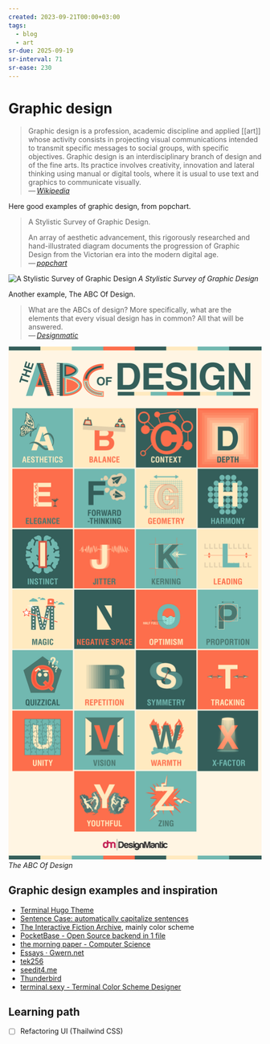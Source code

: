 ```yaml
---
created: 2023-09-21T00:00+03:00
tags:
  - blog
  - art
sr-due: 2025-09-19
sr-interval: 71
sr-ease: 230
---
```


# Graphic design

> Graphic design is a profession, academic discipline and applied [[art]] whose activity consists in projecting visual communications intended to transmit specific messages to social groups, with specific objectives. Graphic design is an interdisciplinary branch of design and of the fine arts. Its practice involves creativity, innovation and lateral thinking using manual or digital tools, where it is usual to use text and graphics to communicate visually.\
> — <cite>[Wikipedia](https://en.wikipedia.org/wiki/Graphic_design)</cite>

Here good examples of graphic design, from popchart.

> A Stylistic Survey of Graphic Design.
>
> An array of aesthetic advancement, this rigorously researched and hand-illustrated diagram documents the progression of Graphic Design from the Victorian era into the modern digital age.\
> — <cite>[popchart](https://popchart.co/products/a-stylistic-survey-of-graphic-design)</cite>

![A Stylistic Survey of Graphic Design](img/A_Stylistic_Survey_of_Graphic_Design.webp)
_A Stylistic Survey of Graphic Design_

Another example, The ABC Of Design.

> What are the ABCs of design? More specifically, what are the elements that every visual design has in common? All that will be answered.\
> — <cite>[Designmatic](https://www.designmantic.com/blog/infographics/abc-of-design/)</cite>

![The APC Of Design](img/The_ABC_of_Design.png)
_The ABC Of Design_

## Graphic design examples and inspiration

- [Terminal Hugo Theme](https://panr.github.io/hugo-theme-terminal-demo/)
- [Sentence Case: automatically capitalize sentences](https://getreuer.info/posts/keyboards/sentence-case/#overview)
- [The Interactive Fiction Archive](https://ifarchive.org/), mainly color scheme
- [PocketBase - Open Source backend in 1 file](https://pocketbase.io/)
- [the morning paper - Computer Science](https://blog.acolyer.org/)
- [Essays · Gwern.net](https://gwern.net/)
- [tek256](https://tek256.com/faq/)
- [seedit4.me](https://seedit4.me/)
- [Thunderbird](https://www.thunderbird.net/en-US/thunderbird/115.0/holidayeoy/)
- [terminal.sexy - Terminal Color Scheme Designer](https://terminal.sexy/)

## Learning path

- [ ] Refactoring UI (Thailwind CSS)
